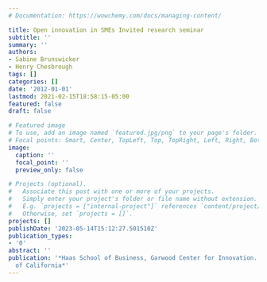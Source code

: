 ```yaml
---
# Documentation: https://wowchemy.com/docs/managing-content/

title: Open innovation in SMEs Invited research seminar
subtitle: ''
summary: ''
authors:
- Sabine Brunswicker
- Henry Chesbrough
tags: []
categories: []
date: '2012-01-01'
lastmod: 2021-02-15T18:58:15-05:00
featured: false
draft: false

# Featured image
# To use, add an image named `featured.jpg/png` to your page's folder.
# Focal points: Smart, Center, TopLeft, Top, TopRight, Left, Right, BottomLeft, Bottom, BottomRight.
image:
  caption: ''
  focal_point: ''
  preview_only: false

# Projects (optional).
#   Associate this post with one or more of your projects.
#   Simply enter your project's folder or file name without extension.
#   E.g. `projects = ["internal-project"]` references `content/project/deep-learning/index.md`.
#   Otherwise, set `projects = []`.
projects: []
publishDate: '2023-05-14T15:12:27.501510Z'
publication_types:
- '0'
abstract: ''
publication: '*Haas School of Business, Garwood Center for Innovation. University
  of California*'
---
```

